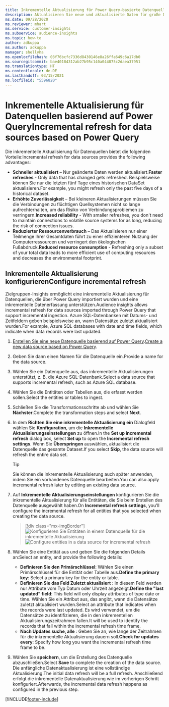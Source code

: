 ```yaml
---
title: Inkrementelle Aktualisierung für Power Query-basierte Datenquellen
description: Aktualisieren Sie neue und aktualisierte Daten für große Datenquellen basierend auf Power Query.
ms.date: 09/28/2020
ms.reviewer: mhart
ms.service: customer-insights
ms.subservice: audience-insights
ms.topic: how-to
author: adkuppa
ms.author: adkuppa
manager: shellyha
ms.openlocfilehash: 03f76bcfc7336d8430146e8a26ffa649c6a17db0
ms.sourcegitcommit: bae40184312ab27b95c140a044875c2daea37951
ms.translationtype: HT
ms.contentlocale: de-DE
ms.lasthandoff: 03/15/2021
ms.locfileid: "5596820"
---
```

# <a name="incremental-refresh-for-data-sources-based-on-power-query"></a><span data-ttu-id="9c9f3-103">Inkrementelle Aktualisierung für Datenquellen basierend auf Power Query</span><span class="sxs-lookup"><span data-stu-id="9c9f3-103">Incremental refresh for data sources based on Power Query</span></span>

<span data-ttu-id="9c9f3-104">Die inkrementelle Aktualisierung für Datenquellen bietet die folgenden Vorteile:</span><span class="sxs-lookup"><span data-stu-id="9c9f3-104">Incremental refresh for data sources provides the following advantages:</span></span>

- <span data-ttu-id="9c9f3-105">**Schneller aktualisiert** – Nur geänderte Daten werden aktualisiert.</span><span class="sxs-lookup"><span data-stu-id="9c9f3-105">**Faster refreshes** - Only data that has changed gets refreshed.</span></span> <span data-ttu-id="9c9f3-106">Beispielsweise können Sie nur die letzten fünf Tage eines historischen DataSet aktualisieren.</span><span class="sxs-lookup"><span data-stu-id="9c9f3-106">For example, you might refresh only the past five days of a historical dataset.</span></span>
- <span data-ttu-id="9c9f3-107">**Erhöhte Zuverlässigkeit** – Bei kleineren Aktualisierungen müssen Sie die Verbindungen zu flüchtigen Quellsystemen nicht so lange aufrechterhalten, um das Risiko von Verbindungsproblemen zu verringern.</span><span class="sxs-lookup"><span data-stu-id="9c9f3-107">**Increased reliability** - With smaller refreshes, you don't need to maintain connections to volatile source systems for as long, reducing the risk of connection issues.</span></span>
- <span data-ttu-id="9c9f3-108">**Reduzierter Ressourcenverbrauch** – Das Aktualisieren nur einer Teilmenge Ihrer Gesamtdaten führt zu einer effizienteren Nutzung der Computerressourcen und verringert den ökologischen Fußabdruck.</span><span class="sxs-lookup"><span data-stu-id="9c9f3-108">**Reduced resource consumption** - Refreshing only a subset of your total data leads to more efficient use of computing resources and decreases the environmental footprint.</span></span>

## <a name="configure-incremental-refresh"></a><span data-ttu-id="9c9f3-109">Inkrementelle Aktualisierung konfigurieren</span><span class="sxs-lookup"><span data-stu-id="9c9f3-109">Configure incremental refresh</span></span>

<span data-ttu-id="9c9f3-110">Zielgruppen-Insights ermöglicht eine inkrementelle Aktualisierung für Datenquellen, die über Power Query importiert wurden und eine inkrementelle Datenerfassung unterstützen.</span><span class="sxs-lookup"><span data-stu-id="9c9f3-110">Audience insights allows incremental refresh for data sources imported through Power Query that support incremental ingestion.</span></span> <span data-ttu-id="9c9f3-111">Azure SQL-Datenbanken mit Datums- und Zeitfeldern geben beispielsweise an, wann Datensätze zuletzt aktualisiert wurden.</span><span class="sxs-lookup"><span data-stu-id="9c9f3-111">For example, Azure SQL databases with date and time fields, which indicate when data records were last updated.</span></span>

1. <span data-ttu-id="9c9f3-112">[Erstellen Sie eine neue Datenquelle basierend auf Power Query](connect-power-query.md).</span><span class="sxs-lookup"><span data-stu-id="9c9f3-112">[Create a new data source based on Power Query](connect-power-query.md).</span></span>

1. <span data-ttu-id="9c9f3-113">Geben Sie dann einen Namen für die Datenquelle ein.</span><span class="sxs-lookup"><span data-stu-id="9c9f3-113">Provide a name for the data source.</span></span>

1. <span data-ttu-id="9c9f3-114">Wählen Sie ein Datenquelle aus, das inkrementelle Aktualisierungen unterstützt, z. B. die Azure SQL-Datenbank.</span><span class="sxs-lookup"><span data-stu-id="9c9f3-114">Select a data source that supports incremental refresh, such as Azure SQL database.</span></span>

1. <span data-ttu-id="9c9f3-115">Wählen Sie die Entitäten oder Tabellen aus, die erfasst werden sollen.</span><span class="sxs-lookup"><span data-stu-id="9c9f3-115">Select the entities or tables to ingest.</span></span>

1. <span data-ttu-id="9c9f3-116">Schließen Sie die Transformationsschritte ab und wählen Sie **Nächster**.</span><span class="sxs-lookup"><span data-stu-id="9c9f3-116">Complete the transformation steps and select **Next**.</span></span>

1. <span data-ttu-id="9c9f3-117">In dem **Richten Sie eine inkrementelle Aktualisierung ein** Dialogfeld wählen Sie **Konfiguration**, um die **Inkrementelle Aktualisierungseinstellungen** zu öffnen.</span><span class="sxs-lookup"><span data-stu-id="9c9f3-117">In the **Set up incremental refresh** dialog box, select **Set up** to open the **Incremental refresh settings**.</span></span> <span data-ttu-id="9c9f3-118">Wenn Sie **Überspringen** auswählen, aktualisiert die Datenquelle das gesamte Dataset.</span><span class="sxs-lookup"><span data-stu-id="9c9f3-118">If you select **Skip**, the data source will refresh the entire data set.</span></span>
   > [!TIP]
   > <span data-ttu-id="9c9f3-119">Sie können die inkrementelle Aktualisierung auch später anwenden, indem Sie ein vorhandenes Datenquelle bearbeiten.</span><span class="sxs-lookup"><span data-stu-id="9c9f3-119">You can also apply incremental refresh later by editing an existing data source.</span></span>

1. <span data-ttu-id="9c9f3-120">Auf **Inkrementelle Aktualisierungseinstellungen** konfigurieren Sie die inkrementelle Aktualisierung für alle Entitäten, die Sie beim Erstellen des Datenquelle ausgewählt haben.</span><span class="sxs-lookup"><span data-stu-id="9c9f3-120">On **Incremental refresh settings**, you'll configure the incremental refresh for all entities that you selected when creating the data source.</span></span>

   > [!div class="mx-imgBorder"]
   > <span data-ttu-id="9c9f3-121">![Konfigurieren Sie Entitäten in einem Datenquelle für die inkrementelle Aktualisierung](media/incremental-refresh-settings.png "Konfigurieren Sie Entitäten in einem Datenquelle für die inkrementelle Aktualisierung")</span><span class="sxs-lookup"><span data-stu-id="9c9f3-121">![Configure entities in a data source for incremental refresh](media/incremental-refresh-settings.png "Configure entities in a data source for incremental refresh")</span></span>

1. <span data-ttu-id="9c9f3-122">Wählen Sie eine Entität aus und geben Sie die folgenden Details an:</span><span class="sxs-lookup"><span data-stu-id="9c9f3-122">Select an entity, and provide the following details:</span></span>

   - <span data-ttu-id="9c9f3-123">**Definieren Sie den Primärschlüssel**: Wählen Sie einen Primärschlüssel für die Entität oder Tabelle aus.</span><span class="sxs-lookup"><span data-stu-id="9c9f3-123">**Define the primary key**: Select a primary key for the entity or table.</span></span>
   - <span data-ttu-id="9c9f3-124">**Definieren Sie das Feld Zuletzt aktualisiert** : In diesem Feld werden nur Attribute vom Typ Datum oder Uhrzeit angezeigt.</span><span class="sxs-lookup"><span data-stu-id="9c9f3-124">**Define the "last updated" field**: This field will only display attributes of type date or time.</span></span> <span data-ttu-id="9c9f3-125">Wählen Sie ein Attribut aus, das angibt, wann die Datensätze zuletzt aktualisiert wurden.</span><span class="sxs-lookup"><span data-stu-id="9c9f3-125">Select an attribute that indicates when the records were last updated.</span></span> <span data-ttu-id="9c9f3-126">Es wird verwendet, um die Datensätze zu identifizieren, die in den inkrementellen Aktualisierungszeitrahmen fallen.</span><span class="sxs-lookup"><span data-stu-id="9c9f3-126">It will be used to identify the records that fall within the incremental refresh time frame.</span></span>
   - <span data-ttu-id="9c9f3-127">**Nach Updates suche, alle** : Geben Sie an, wie lange der Zeitrahmen für die inkrementelle Aktualisierung dauern soll.</span><span class="sxs-lookup"><span data-stu-id="9c9f3-127">**Check for updates every**: Specify how long you want the incremental refresh time frame to be.</span></span>

1. <span data-ttu-id="9c9f3-128">Wählen Sie **speichern**, um die Erstellung des Datenquelle abzuschließen.</span><span class="sxs-lookup"><span data-stu-id="9c9f3-128">Select **Save** to complete the creation of the data source.</span></span> <span data-ttu-id="9c9f3-129">Die anfängliche Datenaktualisierung ist eine vollständige Aktualisierung.</span><span class="sxs-lookup"><span data-stu-id="9c9f3-129">The initial data refresh will be a full refresh.</span></span> <span data-ttu-id="9c9f3-130">Anschließend erfolgt die inkrementelle Datenaktualisierung wie im vorherigen Schritt konfiguriert.</span><span class="sxs-lookup"><span data-stu-id="9c9f3-130">Afterwards, the incremental data refresh happens as configured in the previous step.</span></span>


[!INCLUDE[footer-include](../includes/footer-banner.md)]